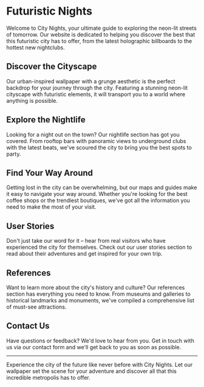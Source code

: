 <!--font:Exo 2-->

# Futuristic Nights

Welcome to City Nights, your ultimate guide to exploring the neon-lit streets of tomorrow. Our website is dedicated to helping you discover the best that this futuristic city has to offer, from the latest holographic billboards to the hottest new nightclubs.

## Discover the Cityscape

Our urban-inspired wallpaper with a grunge aesthetic is the perfect backdrop for your journey through the city. Featuring a stunning neon-lit cityscape with futuristic elements, it will transport you to a world where anything is possible.

## Explore the Nightlife

Looking for a night out on the town? Our nightlife section has got you covered. From rooftop bars with panoramic views to underground clubs with the latest beats, we've scoured the city to bring you the best spots to party.

## Find Your Way Around

Getting lost in the city can be overwhelming, but our maps and guides make it easy to navigate your way around. Whether you're looking for the best coffee shops or the trendiest boutiques, we've got all the information you need to make the most of your visit.

## User Stories

Don't just take our word for it – hear from real visitors who have experienced the city for themselves. Check out our user stories section to read about their adventures and get inspired for your own trip.

## References

Want to learn more about the city's history and culture? Our references section has everything you need to know. From museums and galleries to historical landmarks and monuments, we've compiled a comprehensive list of must-see attractions.

## Contact Us

Have questions or feedback? We'd love to hear from you. Get in touch with us via our contact form and we'll get back to you as soon as possible.

---

Experience the city of the future like never before with City Nights. Let our wallpaper set the scene for your adventure and discover all that this incredible metropolis has to offer.

<!--

Write me content for website with wallpaper which alt text is:

"An urban-inspired wallpaper with a grunge aesthetic, featuring a neon-lit cityscape with futuristic elements such as holographic billboards."

The name/title of the page should not be 1:1 copy of the alt text but rather a real content of the website which is using this wallpaper.

- Use markdown format 
- Start with heading
- Heading should be short and concise
- The content should look like a real website 
- The website should not be about the wallpaper, wallpaper is just a related background
- Heading should be contain work "wallpaper" or "background"
- Include real sections like references, contact, user stories, etc. use things relevant to the page purpose.
- Feel free to use structure like headings, bullets, numbering, blockquotes, paragraphs, horizontal lines, etc.
- You can use formatting like bold or _italic_
- You can include UTF-8 emojis
- Links should be only #hash anchors (and you can refer to the document itself)
- Do not include images


---


# City Nights: A Futuristic Adventure

Welcome to City Nights, your ultimate guide to exploring the neon-lit streets of tomorrow. Our website is dedicated to helping you discover the best that this futuristic city has to offer, from the latest holographic billboards to the hottest new nightclubs.

## Discover the Cityscape

Our urban-inspired wallpaper with a grunge aesthetic is the perfect backdrop for your journey through the city. Featuring a stunning neon-lit cityscape with futuristic elements, it will transport you to a world where anything is possible.

## Explore the Nightlife

Looking for a night out on the town? Our nightlife section has got you covered. From rooftop bars with panoramic views to underground clubs with the latest beats, we've scoured the city to bring you the best spots to party.

## Find Your Way Around

Getting lost in the city can be overwhelming, but our maps and guides make it easy to navigate your way around. Whether you're looking for the best coffee shops or the trendiest boutiques, we've got all the information you need to make the most of your visit.

## User Stories

Don't just take our word for it – hear from real visitors who have experienced the city for themselves. Check out our user stories section to read about their adventures and get inspired for your own trip.

## References

Want to learn more about the city's history and culture? Our references section has everything you need to know. From museums and galleries to historical landmarks and monuments, we've compiled a comprehensive list of must-see attractions.

## Contact Us

Have questions or feedback? We'd love to hear from you. Get in touch with us via our contact form and we'll get back to you as soon as possible.

---

Experience the city of the future like never before with City Nights. Let our wallpaper set the scene for your adventure and discover all that this incredible metropolis has to offer.

-->
